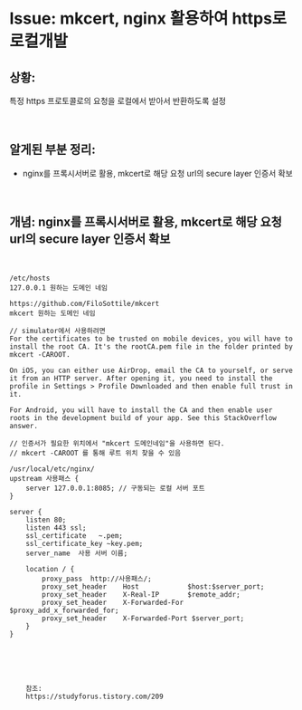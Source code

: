 <!--
author: Dailyscat
purpose: issue arrange
rules:
 (1) 헤더와 문단사이
    <br/>
    <br/>
 (2) 코드가 작성되는 부분은 >로 정리
 (3) 참조는 해당 내용 바로 아래
    <br/>
    <br/>
 (4) 명령어는 bold
 (5) 방안은 ## 안의 과정은 ###
-->

# Issue: mkcert, nginx 활용하여 https로 로컬개발

## 상황:
특정 https 프로토콜로의 요청을 로컬에서 받아서 반환하도록 설정

<br/>

## 알게된 부분 정리:

- nginx를 프록시서버로 활용, mkcert로 해당 요청 url의 secure layer 인증서 확보

<br/>

## 개념: nginx를 프록시서버로 활용, mkcert로 해당 요청 url의 secure layer 인증서 확보


<br/>

```
/etc/hosts
127.0.0.1 원하는 도메인 네임

https://github.com/FiloSottile/mkcert
mkcert 원하는 도메인 네임

// simulator에서 사용하려면
For the certificates to be trusted on mobile devices, you will have to install the root CA. It's the rootCA.pem file in the folder printed by mkcert -CAROOT.

On iOS, you can either use AirDrop, email the CA to yourself, or serve it from an HTTP server. After opening it, you need to install the profile in Settings > Profile Downloaded and then enable full trust in it.

For Android, you will have to install the CA and then enable user roots in the development build of your app. See this StackOverflow answer.

// 인증서가 필요한 위치에서 "mkcert 도메인네임"을 사용하면 된다.
// mkcert -CAROOT 를 통해 루트 위치 찾을 수 있음

/usr/local/etc/nginx/
upstream 사용패스 {
    server 127.0.0.1:8085; // 구동되는 로컬 서버 포트
}

server {
    listen 80;
    listen 443 ssl;
    ssl_certificate   ~.pem;
    ssl_certificate_key ~key.pem;
    server_name  사용 서버 이름;

    location / {
        proxy_pass  http://사용패스/;
        proxy_set_header    Host            $host:$server_port;
        proxy_set_header    X-Real-IP       $remote_addr;
        proxy_set_header    X-Forwarded-For $proxy_add_x_forwarded_for;
        proxy_set_header    X-Forwarded-Port $server_port;
    }
}
```

<br/>
<br/>
<br/>

        참조:
        https://studyforus.tistory.com/209

<br/>

